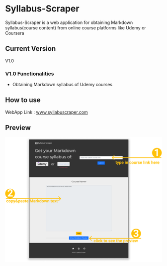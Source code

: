 # Syllabus-Scraper
Syllabus-Scraper  is a web application for obtaining Markdown syllabus(course content) from online course platforms like Udemy or Coursera

## Current Version
V1.0
### V1.0 Functionalities
* Obtaining Markdown syllabus of Udemy courses

## How to use
WebApp Link : www.syllabuscraper.com

## Preview
![Screenshot](/images/index.png)
